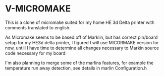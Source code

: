 # V-MICROMAKE
This is a clone of micromake suited for my home HE 3d Delta printer with comments translated to english

As Micromake seems to be based off of Marklin, but has correct pin/board setup for my HE3d delta printer, 
I figured I will use MICORMAKE version for now, untill I have time to determine all changes necessary to Markin source code necessary for my board

I'm also planning to merge some of the marlins features, for example the temperature run away detection, see details in marlin Configuration.h


